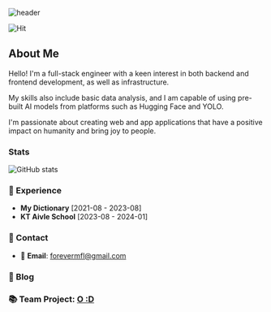 ![header](https://capsule-render.vercel.app/api?type=transparent&fontColor=34cfe3&height=150&text=Full-Stack%20Developer&fontSize=30)

![Hit](https://hits.seeyoufarm.com/api/count/incr/badge.svg?url=https%3A%2F%2Fgithub.com%2Fforeverfl&count_bg=%23ED6DA3&title_bg=%2386757E&icon=github.svg&icon_color=%23E1DEDE&title=hits&edge_flat=false)

## About Me
Hello! I'm a full-stack engineer with a keen interest in both backend and frontend development, as well as infrastructure.

My skills also include basic data analysis, and I am capable of using pre-built AI models from platforms such as Hugging Face and YOLO.

I'm passionate about creating web and app applications that have a positive impact on humanity and bring joy to people.

### Stats
![GitHub stats](https://github-readme-stats.vercel.app/api?username=foreverfl&show_icons=true&theme=ambient_gradient)

### 💼 Experience

- **My Dictionary** [2021-08 - 2023-08]
- **KT Aivle School** [2023-08 - 2024-01]

### 🤝 Contact

- 📧 **Email**: forevermfl@gmail.com

### 📜 Blog

### 📚 Team Project: [O :D](https://github.com/Aivle-4th-Team-16/OD)
